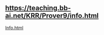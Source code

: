 ## https://teaching.bb-ai.net/KRR/Prover9/info.html

[Info.html](https://teaching.bb-ai.net/KRR/Prover9/info.html)